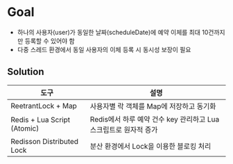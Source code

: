 # Goal

- 하나의 사용자(user)가 동일한 날짜(scheduleDate)에 예약 이체를 최대 10건까지만 등록할 수 있어야 함
- 다중 스레드 환경에서 동일 사용자의 이체 등록 시 동시성 보장이 필요

## Solution

| 도구 | 설명 |
|------|------|
| ReetrantLock + Map | 사용자별 락 객체를 Map에 저장하고 동기화 |
| Redis + Lua Script (Atomic) | Redis에서 하루 예약 건수 key 관리하고 Lua 스크립트로 원자적 증가 |
| Redisson Distributed Lock | 분산 환경에서 Lock을 이용한 블로킹 처리 |
